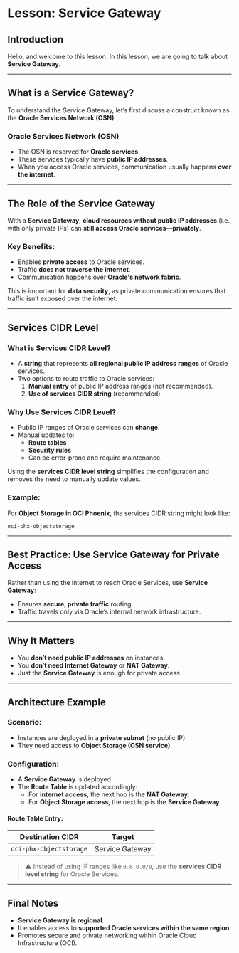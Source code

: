 # Lesson: Service Gateway

## Introduction

Hello, and welcome to this lesson. In this lesson, we are going to talk about **Service Gateway**.

---

## What is a Service Gateway?

To understand the Service Gateway, let’s first discuss a construct known as the **Oracle Services Network (OSN)**.

### Oracle Services Network (OSN)
- The OSN is reserved for **Oracle services**.
- These services typically have **public IP addresses**.
- When you access Oracle services, communication usually happens **over the internet**.

---

## The Role of the Service Gateway

With a **Service Gateway**, **cloud resources without public IP addresses** (i.e., with only private IPs) can **still access Oracle services**—**privately**.

### Key Benefits:
- Enables **private access** to Oracle services.
- Traffic **does not traverse the internet**.
- Communication happens over **Oracle's network fabric**.

This is important for **data security**, as private communication ensures that traffic isn’t exposed over the internet.

---

## Services CIDR Level

### What is Services CIDR Level?
- A **string** that represents **all regional public IP address ranges** of Oracle services.
- Two options to route traffic to Oracle services:
  1. **Manual entry** of public IP address ranges (not recommended).
  2. **Use of services CIDR string** (recommended).

### Why Use Services CIDR Level?
- Public IP ranges of Oracle services can **change**.
- Manual updates to:
  - **Route tables**
  - **Security rules**
  - Can be error-prone and require maintenance.

Using the **services CIDR level string** simplifies the configuration and removes the need to manually update values.

### Example:
For **Object Storage in OCI Phoenix**, the services CIDR string might look like:
```text
oci-phx-objectstorage
```

---

## Best Practice: Use Service Gateway for Private Access

Rather than using the internet to reach Oracle Services, use **Service Gateway**:
- Ensures **secure, private traffic** routing.
- Traffic travels only via Oracle’s internal network infrastructure.

---

## Why It Matters

- You **don’t need public IP addresses** on instances.
- You **don’t need Internet Gateway** or **NAT Gateway**.
- Just the **Service Gateway** is enough for private access.

---

## Architecture Example

### Scenario:
- Instances are deployed in a **private subnet** (no public IP).
- They need access to **Object Storage (OSN service)**.

### Configuration:
- A **Service Gateway** is deployed.
- The **Route Table** is updated accordingly:
  - For **internet access**, the next hop is the **NAT Gateway**.
  - For **Object Storage access**, the next hop is the **Service Gateway**.

#### Route Table Entry:
| Destination CIDR        | Target          |
|-------------------------|-----------------|
| `oci-phx-objectstorage` | Service Gateway |

> ⚠️ Instead of using IP ranges like `0.0.0.0/0`, use the **services CIDR level string** for Oracle Services.

---

## Final Notes

- **Service Gateway is regional**.
- It enables access to **supported Oracle services within the same region**.
- Promotes secure and private networking within Oracle Cloud Infrastructure (OCI).

